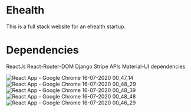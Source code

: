 # Ehealth
This is a full stack website for an ehealth startup.

# Dependencies
ReactJs
React-Router-DOM
Django
Stripe APIs
Material-UI dependencies



![React App - Google Chrome 16-07-2020 00_47_14](https://user-images.githubusercontent.com/57591230/87587043-3072a000-c6ff-11ea-886c-2417a254f1f3.png)
![React App - Google Chrome 16-07-2020 00_48_29](https://user-images.githubusercontent.com/57591230/87587247-7b8cb300-c6ff-11ea-9f48-c08279e1680a.png)
![React App - Google Chrome 16-07-2020 00_48_39](https://user-images.githubusercontent.com/57591230/87587264-82b3c100-c6ff-11ea-81f3-35a09a3d8812.png)
![React App - Google Chrome 16-07-2020 00_48_48](https://user-images.githubusercontent.com/57591230/87587280-88110b80-c6ff-11ea-88e3-de15a233a685.png)
![React App - Google Chrome 16-07-2020 00_46_29](https://user-images.githubusercontent.com/57591230/87587311-8fd0b000-c6ff-11ea-9f21-0eafd1a9f2fa.png)
